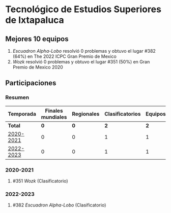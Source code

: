 ---
---

# Tecnológico de Estudios Superiores de Ixtapaluca

## Mejores 10 equipos

1. _Escuadron Alpha-Lobo_ resolvió 0 problemas y obtuvo el lugar #382 (64%) en The 2022 ICPC Gran Premio de Mexico
1. _Wozk_ resolvió 0 problemas y obtuvo el lugar #351 (50%) en Gran Premio de Mexico 2020

## Participaciones

### Resumen

| Temporada | Finales mundiales | Regionales | Clasificatorios | Equipos |
| --- | --- | --- | --- | --- |
| **Total** | **0** | **0** | **2** | **2** |
| [2020-2021](#2020-2021) | 0 | 0 | 1 | 1 |
| [2022-2023](#2022-2023) | 0 | 0 | 1 | 1 |

### 2020-2021

1. #351 _Wozk_ (Clasificatorio)

### 2022-2023

1. #382 _Escuadron Alpha-Lobo_ (Clasificatorio)



